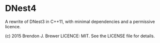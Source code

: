 DNest4
======

A rewrite of DNest3 in C++11, with minimal dependencies
and a permissive licence.

(c) 2015 Brendon J. Brewer
LICENCE: MIT.
See the LICENSE file for details.


